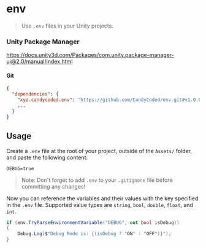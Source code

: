 # env

> Use `.env` files in your Unity projects.

### Unity Package Manager

<https://docs.unity3d.com/Packages/com.unity.package-manager-ui@2.0/manual/index.html>

#### Git

```json
{
  "dependencies": {
    "xyz.candycoded.env": "https://github.com/CandyCoded/env.git#v1.0.0",
    ...
  }
}
```

## Usage

Create a `.env` file at the root of your project, outside of the `Assets/` folder, and paste the following content:

```
DEBUG=true
```

> Note: Don't forget to add `.env` to your `.gitignore` file before committing any changes!

Now you can reference the variables and their values with the key specified in the `.env` file. Supported value types
are `string`, `bool`, `double`, `float`, and `int`.

```csharp
if (env.TryParseEnvironmentVariable("DEBUG", out bool isDebug))
{
    Debug.Log($"Debug Mode is: {(isDebug ? "ON" : "OFF")}");
}
```
